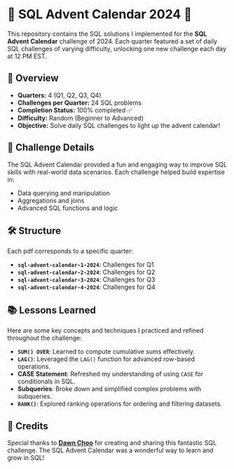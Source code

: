 # 🎄 SQL Advent Calendar 2024 🎄

This repository contains the SQL solutions I implemented for the **SQL Advent Calendar** challenge of 2024. Each quarter featured a set of daily SQL challenges of varying difficulty, unlocking one new challenge each day at 12 PM EST.

## 🌟 Overview

- **Quarters:** 4 (Q1, Q2, Q3, Q4)
- **Challenges per Quarter:** 24 SQL problems
- **Completion Status:** 100% completed ✅
- **Difficulty:** Random (Beginner to Advanced)
- **Objective:** Solve daily SQL challenges to light up the advent calendar!

## 📝 Challenge Details

The SQL Advent Calendar provided a fun and engaging way to improve SQL skills with real-world data scenarios. Each challenge helped build expertise in:
- Data querying and manipulation
- Aggregations and joins
- Advanced SQL functions and logic

## 🛠️ Structure

Each pdf corresponds to a specific quarter:
- **`sql-advent-calendar-1-2024`**: Challenges for Q1
- **`sql-advent-calendar-2-2024`**: Challenges for Q2
- **`sql-advent-calendar-3-2024`**: Challenges for Q3
- **`sql-advent-calendar-4-2024`**: Challenges for Q4

## 📚 Lessons Learned

Here are some key concepts and techniques I practiced and refined throughout the challenge:
- **`SUM() OVER`**: Learned to compute cumulative sums effectively.
- **`LAG()`**: Leveraged the `LAG()` function for advanced row-based operations.
- **CASE Statement**: Refreshed my understanding of using `CASE` for conditionals in SQL.
- **Subqueries**: Broke down and simplified complex problems with subqueries.
- **`RANK()`**: Explored ranking operations for ordering and filtering datasets.

## 📣 Credits

Special thanks to **[Dawn Choo](https://www.linkedin.com/in/data-dawn/)** for creating and sharing this fantastic SQL challenge. The SQL Advent Calendar was a wonderful way to learn and grow in SQL!
